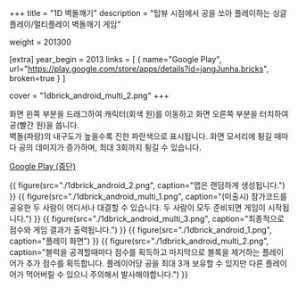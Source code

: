 +++
title = "1D 벽돌깨기"
description = "탑뷰 시점에서 공을 쏘아 플레이하는 싱글플레이/멀티플레이 벽돌깨기 게임"

weight = 201300

[extra]
year_begin = 2013
links = [
    { name="Google Play", url="https://play.google.com/store/apps/details?id=jangJunha.bricks", broken=true }
]

cover = "1dbrick_android_multi_2.png"
+++

화면 왼쪽 부분을 드래그하여 캐릭터(회색 원)를 이동하고 화면 오른쪽 부분을 터치하여 공(빨간 원)을 쏩니다.  
벽돌(파랑)의 내구도가 높을수록 진한 파란색으로 표시됩니다.
화면 모서리에 튕길 때마다 공의 데미지가 증가하며, 최대 3회까지 튕길 수 있습니다.

[Google Play (중단)](https://play.google.com/store/apps/details?id=jangJunha.bricks)

{{ figure(src="./1dbrick_android_2.png", caption="맵은 랜덤하게 생성됩니다.") }}
{{ figure(src="./1dbrick_android_multi_1.png", caption="(미출시) 참가코드를 공유한 두 사람이 어디서나 대결할 수 있습니다. 두 사람이 모두 준비되면 게임이 시작됩니다.") }}
{{ figure(src="./1dbrick_android_multi_3.png", caption="최종적으로 점수와 게임 결과가 출력됩니다.") }}
{{ figure(src="./1dbrick_android_1.png", caption="플레이 화면") }}
{{ figure(src="./1dbrick_android_multi_2.png", caption="블럭을 공격할때마다 점수를 획득하고 마지막으로 블록을 제거하는 플레이어가 추가 점수를 획득합니다. 플레이어당 공을 최대 3개 보유할 수 있지만 다른 플레이어가 먹어버릴 수 있으니 주의해서 발사해야합니다.") }}
